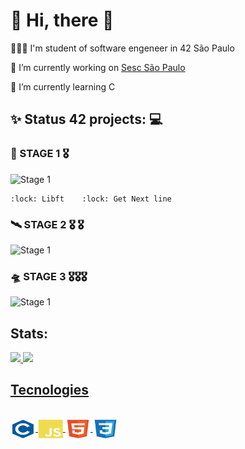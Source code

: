 
  # :space_invader: Hi, there :vulcan_salute:

 
👨🏿‍🚀 I'm student of software engeneer in 42 São Paulo

🔭 I’m currently working on <a href="https://www.sescsp.org.br">Sesc São Paulo</a>

🌱 I’m currently learning C


## :sparkles: Status 42 projects:  :computer:
### :rocket: STAGE 1 :medal_military:
 ![Stage 1](https://us-central1-progress-markdown.cloudfunctions.net/progress/20)
 
  	:lock: Libft  	:lock: Get Next line
 
### :artificial_satellite: STAGE 2 :medal_military: :medal_military:
 ![Stage 1](https://us-central1-progress-markdown.cloudfunctions.net/progress/0)
 
 
### :flying_saucer: STAGE 3 :medal_military::medal_military::medal_military:
  ![Stage 1](https://us-central1-progress-markdown.cloudfunctions.net/progress/0)



## Stats:
 <div style="align:center">
  <a href="https://github.com/carlosrocha-dev">
  <img height="130em" src="https://github-readme-stats.vercel.app/api?username=carlosrocha-dev&show_icons=true&theme=gotham&include_all_commits=true&count_private=true"/>
  <img height="130em" src="https://github-readme-stats.vercel.app/api/top-langs/?username=carlosrocha-dev&layout=compact&langs_count=16&theme=gotham"/>
</div>
 
 ## Tecnologies
 
<div style="display: inline_block; align: center"><br>
  <img align="center" height="30" width="40" src="https://raw.githubusercontent.com/devicons/devicon/master/icons/c/c-plain.svg">
  <img align="center" height="30" width="40" src="https://raw.githubusercontent.com/devicons/devicon/master/icons/javascript/javascript-plain.svg">
  <img align="center" height="30" width="40" src="https://raw.githubusercontent.com/devicons/devicon/master/icons/html5/html5-original.svg">
  <img align="center" height="30" width="40" src="https://raw.githubusercontent.com/devicons/devicon/master/icons/css3/css3-original.svg">
</div>
  
